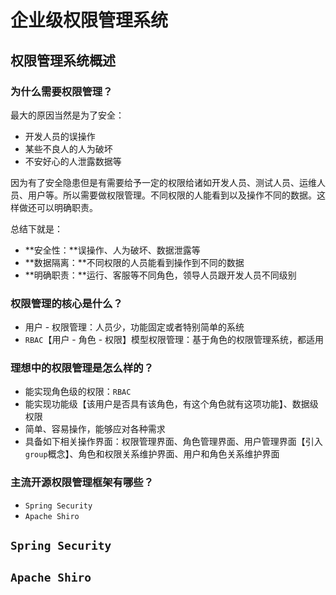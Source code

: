 # 企业级权限管理系统

## 权限管理系统概述

### 为什么需要权限管理？

最大的原因当然是为了安全：

- 开发人员的误操作
- 某些不良人的人为破坏
- 不安好心的人泄露数据等

因为有了安全隐患但是有需要给予一定的权限给诸如开发人员、测试人员、运维人员、用户等。所以需要做权限管理。不同权限的人能看到以及操作不同的数据。这样做还可以明确职责。

总结下就是：

- **安全性：**误操作、人为破坏、数据泄露等
- **数据隔离：**不同权限的人员能看到操作到不同的数据
- **明确职责：**运行、客服等不同角色，领导人员跟开发人员不同级别

### 权限管理的核心是什么？

- 用户 - 权限管理：人员少，功能固定或者特别简单的系统
- `RBAC`【用户 - 角色 - 权限】模型权限管理：基于角色的权限管理系统，都适用

### 理想中的权限管理是怎么样的？

- 能实现角色级的权限：`RBAC`
- 能实现功能级【该用户是否具有该角色，有这个角色就有这项功能】、数据级权限
- 简单、容易操作，能够应对各种需求
- 具备如下相关操作界面：权限管理界面、角色管理界面、用户管理界面【引入`group`概念】、角色和权限关系维护界面、用户和角色关系维护界面

### 主流开源权限管理框架有哪些？

- `Spring Security`
- `Apache Shiro`

## `Spring Security`

## `Apache Shiro`